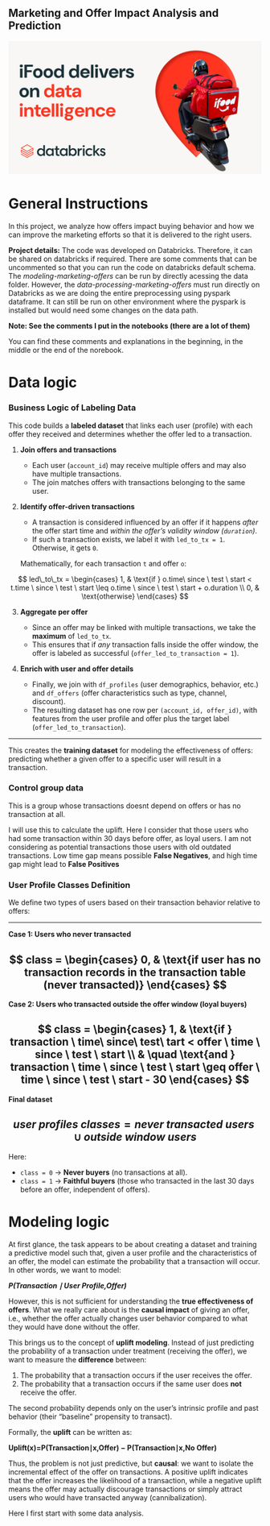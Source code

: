 ## Marketing and Offer Impact Analysis and Prediction
![ifood-og.jpg](./imgs/ifood-og.jpg "ifood-og.jpg")

# General Instructions

In this project, we analyze how offers impact buying behavior and how we can improve the marketing efforts so that it is delivered to the right users.

**Project details:**
The code was developed on Databricks. Therefore, it can be shared on databricks if required. There are some comments that can be uncommented so that you can run the code on databricks default schema. The _modeling-marketing-offers_ can be run by directly acessing the data folder. However, the _data-processing-marketing-offers_ must run directly on Databricks as we are doing the entire preprocessing using pyspark dataframe. It can still be run on other environment where the pyspark is installed but would need some changes on the data path.


**Note: See the comments I put in the notebooks (there are a lot of them)**

You can find these comments and explanations in the beginning, in the middle or the end of the norebook.

# Data logic

### Business Logic of Labeling Data

This code builds a **labeled dataset** that links each user (profile) with each offer they received and determines whether the offer led to a transaction.  

1. **Join offers and transactions**  
   - Each user (`account_id`) may receive multiple offers and may also have multiple transactions.  
   - The join matches offers with transactions belonging to the same user.  

2. **Identify offer-driven transactions**  
   - A transaction is considered influenced by an offer if it happens *after* the offer start time and *within the offer’s validity window (`duration`)*.  
   - If such a transaction exists, we label it with `led_to_tx = 1`. Otherwise, it gets `0`.  

   Mathematically, for each transaction `t` and offer `o`:  

$$
led\_to\_tx =
\begin{cases}
1, & \text{if } o.time\ since \ test \ start < t.time \ since \ test \ start \leq o.time \ since \ test \ start + o.duration \\
0, & \text{otherwise}
\end{cases}
$$

3. **Aggregate per offer**  
   - Since an offer may be linked with multiple transactions, we take the **maximum** of `led_to_tx`.  
   - This ensures that if *any* transaction falls inside the offer window, the offer is labeled as successful (`offer_led_to_transaction = 1`).  

4. **Enrich with user and offer details**  
   - Finally, we join with `df_profiles` (user demographics, behavior, etc.) and `df_offers` (offer characteristics such as type, channel, discount).  
   - The resulting dataset has one row per `(account_id, offer_id)`, with features from the user profile and offer plus the target label (`offer_led_to_transaction`).  

---

This creates the **training dataset** for modeling the effectiveness of offers: predicting whether a given offer to a specific user will result in a transaction.



### Control group data
This is a group whose transactions doesnt depend on offers or has no transaction at all.

I will use this to calculate the uplift.
Here I consider that those users who had some transaction within 30 days before offer, as loyal users. I am not considering as potential transactions those users with old outdated transactions.
Low time gap means possible **False Negatives**, and high time gap might lead to **False Positives**


### User Profile Classes Definition

We define two types of users based on their transaction behavior relative to offers:

---

**Case 1: Users who never transacted**

$$
class =
\begin{cases}
0, & \text{if user has no transaction records in the transaction table (never transacted)}
\end{cases}
$$
---

**Case 2: Users who transacted outside the offer window (loyal buyers)**

$$
class =
\begin{cases}
1, & \text{if } transaction \  time\ since\ test\ tart < offer \ time \  since \  test \ start \\
   & \quad \text{and } transaction \ time \ since \ test \ start \geq offer \ time \ since \ test \ start - 30
\end{cases}
$$
---

**Final dataset**


$$
user \ profiles \ classes = never \ transacted\ users \cup outside \ window \ users
$$
---

Here:
- `class = 0` → **Never buyers** (no transactions at all).  
- `class = 1` → **Faithful buyers** (those who transacted in the last 30 days before an offer, independent of offers).



# Modeling logic # 
At first glance, the task appears to be about creating a dataset and training a predictive model such that, given a user profile and the characteristics of an offer, the model can estimate the probability that a transaction will occur. In other words, we want to model:

**_P(Transaction ∣ User Profile,Offer)_**


However, this is not sufficient for understanding the **true effectiveness of offers**. What we really care about is the **causal impact** of giving an offer, i.e., whether the offer actually changes user behavior compared to what they would have done without the offer.  

This brings us to the concept of **uplift modeling**. Instead of just predicting the probability of a transaction under treatment (receiving the offer), we want to measure the **difference** between:  

1. The probability that a transaction occurs if the user receives the offer.  
2. The probability that a transaction occurs if the same user does **not** receive the offer.  

The second probability depends only on the user’s intrinsic profile and past behavior (their “baseline” propensity to transact).  

Formally, the **uplift** can be written as:

**Uplift(x)=P(Transaction∣x,Offer) − P(Transaction∣x,No Offer)**

Thus, the problem is not just predictive, but **causal**: we want to isolate the incremental effect of the offer on transactions. A positive uplift indicates that the offer increases the likelihood of a transaction, while a negative uplift means the offer may actually discourage transactions or simply attract users who would have transacted anyway (cannibalization).

Here I first start with some data analysis. 
